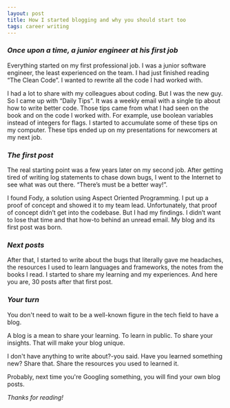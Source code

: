 ```yaml
---
layout: post
title: How I started blogging and why you should start too
tags: career writing
---
```


### _Once upon a time, a junior engineer at his first job_

Everything started on my first professional job. I was a junior software engineer, the least experienced on the team. I had just finished reading “The Clean Code”. I wanted to rewrite all the code I had worked with.

I had a lot to share with my colleagues about coding. But I was  the new guy. So I came up with “Daily Tips”. It was a weekly email with a single tip about how to write better code. Those tips came from what I had seen on the book and on the code I worked with. For example, use boolean  variables instead of integers for flags. I started to accumulate some of  these tips on my computer. These tips ended up on my presentations for  newcomers at my next job.

### _The first post_

The real starting point was a few years later on my second job.  After getting tired of writing log statements to chase down bugs, I went  to the Internet to see what was out there. “There’s must be a better way!”.

I found Fody, a solution using Aspect Oriented Programming. I put up a  proof of concept and showed it to my team lead. Unfortunately, that proof of concept didn’t  get into the codebase. But I had my findings. I didn’t want to lose  that time and that how-to behind an unread email. My blog and its first  post was born.

### _Next posts_

After that, I started to write about the bugs that literally gave me  headaches, the resources I used to learn languages and frameworks, the  notes from the books I read. I started to share my learning and my  experiences. And here you are, 30 posts after that first post.

### _Your turn_

You don't need to wait to be a well-known figure in the tech field to have a blog.

A blog is a mean to share your learning. To learn in  public. To share your insights. That will make your blog unique.

I don't have anything to write about?-you said. Have you learned something new? Share that. Share the resources you used to learned it.

Probably, next time you're Googling something, you will find your own blog posts.

_Thanks for reading!_